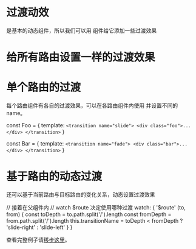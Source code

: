 
过渡动效
=====

<router-view> 是基本的动态组件，所以我们可以用 <transition> 组件给它添加一些过渡效果

# 给所有路由设置一样的过渡效果

<transition>
  <router-view></router-view>
</transition>

# 单个路由的过渡

每个路由组件有各自的过渡效果，可以在各路由组件内使用 <transition> 并设置不同的 name。


const Foo = {
  template: `
    <transition name="slide">
      <div class="foo">...</div>
    </transition>
  `
}

const Bar = {
  template: `
    <transition name="fade">
      <div class="bar">...</div>
    </transition>
  `
}

# 基于路由的动态过渡

还可以基于当前路由与目标路由的变化关系，动态设置过渡效果

<!-- 使用动态的 transition name -->
<transition :name="transitionName">
  <router-view></router-view>
</transition>
// 接着在父组件内
// watch $route 决定使用哪种过渡
watch: {
  '$route' (to, from) {
    const toDepth = to.path.split('/').length
    const fromDepth = from.path.split('/').length
    this.transitionName = toDepth < fromDepth ? 'slide-right' : 'slide-left'
  }
}

查看完整例子请[移步这里](https://github.com/vuejs/vue-router/blob/next/examples/transitions/app.js)。